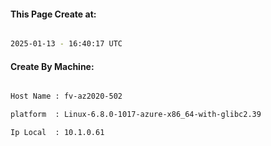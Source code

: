 
   
#### This Page Create at:

```bash

2025-01-13 - 16:40:17 UTC

```

#### Create By Machine:

```bash

Host Name : fv-az2020-502

platform  : Linux-6.8.0-1017-azure-x86_64-with-glibc2.39

Ip Local  : 10.1.0.61

```


